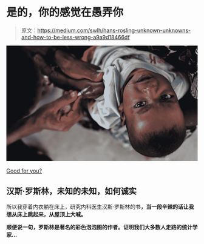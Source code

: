 # 是的，你的感觉在愚弄你

> 原文：<https://medium.com/swlh/hans-rosling-unknown-unknowns-and-how-to-be-less-wrong-a9a9d18466df>

![](img/06080c6bb54091226654914a6043daf1.png)

[Good for you?](https://pixabay.com/photos/child-patient-vaccine-vaccination-89810/)

## 汉斯·罗斯林，未知的未知，如何诚实

所以我穿着内衣躺在床上，研究内科医生汉斯·罗斯林的书[](https://www.goodreads.com/book/show/34890015-factfulness)**，当一段辛辣的话让我想从床上跳起来，从屋顶上大喊。**

**顺便说一句，罗斯林是著名的彩色泡泡图的作者。证明我们大多数人走路的统计学家…**